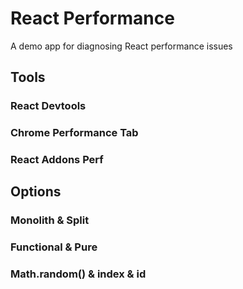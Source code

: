 React Performance
=================

A demo app for diagnosing React performance issues

## Tools

### React Devtools

### Chrome Performance Tab

### React Addons Perf

## Options

### Monolith & Split

### Functional & Pure

### Math.random() & index & id
